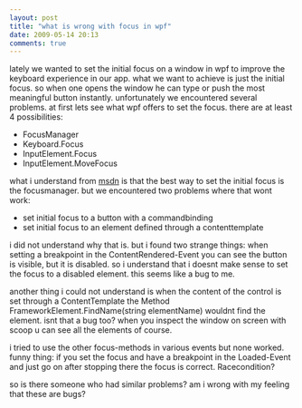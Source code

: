 ```yaml
---
layout: post
title: "what is wrong with focus in wpf"
date: 2009-05-14 20:13
comments: true
---
```

lately we wanted to set the initial focus on a window in wpf to improve the  keyboard experience in our app. what we want to achieve is just the initial  focus. so when one opens the window he can type or push the most meaningful  button instantly. unfortunately we encountered several problems. at first lets  see what wpf offers to set the focus. there are at least 4 possibilities:

- FocusManager
- Keyboard.Focus
- InputElement.Focus
- InputElement.MoveFocus

what i understand from [msdn](http://msdn.microsoft.com/en-us/library/aa969768.aspx) is that  the best way to set the initial focus is the focusmanager. but we encountered two problems where that wont work:
- set initial focus to a button with a commandbinding
- set initial focus to an element defined through a contenttemplate

i did not understand why that is. but i found two strange things: when  setting a breakpoint in the ContentRendered-Event you can see the button is  visible, but it is disabled. so i understand that i doesnt make sense to set the focus to a disabled element. this seems like a bug to me. 

another thing i could not understand is when the content of the control is set through a ContentTemplate the Method FrameworkElement.FindName(string elementName) wouldnt  find the element. isnt that a bug too? when you inspect the window on screen  with scoop u can see all the elements of course.

i tried to use the other focus-methods in various events but none worked. funny thing: if you set the  focus and have a breakpoint in the Loaded-Event and just go on after stopping there the focus is correct. Racecondition?

so is there someone who had similar problems? am i wrong with my feeling that these are bugs?